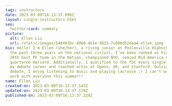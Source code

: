 ```yaml
---
tags: instructors
date: 2023-03-09T16:13:37.096Z
layout: single-instructors.html
seo:
  twitter:card: summary
picture:
  alt: Ellen Liu
  url: /static/images/548403bc-d960-4e1e-9815-7c896d52daa4-ellen.jpeg
bio: Hello! I'm Ellen (she/her), a rising junior at Poolesville Highschool. Over
  the past three years on the national circuit, I’ve been ranked as high as the
  20th best PF team in the Nation, championed NYU, semied Mid-America Cup, and
  quartered Harvard. Additionally, I qualified to the TOC every single year of
  my debate career and reached octos at Upenn, UK, and Stanford. Outside of
  debate, I enjoy listening to music and playing lacrosse :) I can't wait to
  work with everyone this summer!!
name: Ellen Liu
created-on: 2023-03-09T16:13:37.143Z
updated-on: 2023-03-09T16:13:37.178Z
published-on: 2023-03-09T16:13:37.220Z
---
```

